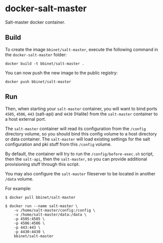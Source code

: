 docker-salt-master
=============

Salt-master docker container.


Build
-----

To create the image `bbinet/salt-master`, execute the following command in the
`docker-salt-master` folder:

    docker build -t bbinet/salt-master .

You can now push the new image to the public registry:
    
    docker push bbinet/salt-master


Run
---

Then, when starting your `salt-master` container, you will want to bind ports
`4505`, `4506`, `443` (salt-api) and `4430` (Halite) from the `salt-master`
container to a host external port.

The `salt-master` container will read its configuration from the `/config`
directory volume, so you should bind this config volume to a host directory or
data container. The `salt-master` will load existing settings for the salt
configuration and pki stuff from this `/config` volume.

By default, the container will try to run the `/config/before-exec.sh` script,
then the `salt-api`, then the `salt-master`, so you can provide additional
provisioning stuff through this script.

You may also configure the `salt-master` fileserver to be located in another
`/data` volume.

For example:

    $ docker pull bbinet/salt-master

    $ docker run --name salt-master \
        -v /home/salt-master/config:/config \
        -v /home/salt-master/data:/data \
        -p 4505:4505 \
        -p 4506:4506 \
        -p 443:443 \
        -p 4430:4430 \
        bbinet/salt-master

